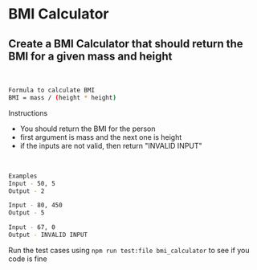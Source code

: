 # BMI Calculator

## Create a BMI Calculator that should return the BMI for a given mass and height

<br />

```bash
Formula to calculate BMI
BMI = mass / (height * height)
```

Instructions
* You should return the BMI for the person
* first argument is mass and the next one is height
* if the inputs are not valid, then return "INVALID INPUT"

<br/>

```bash
Examples
Input - 50, 5
Output - 2

Input - 80, 450
Output - 5

Input - 67, 0
Output - INVALID INPUT
```

Run the test cases using ```npm run test:file bmi_calculator``` to see if you code is fine